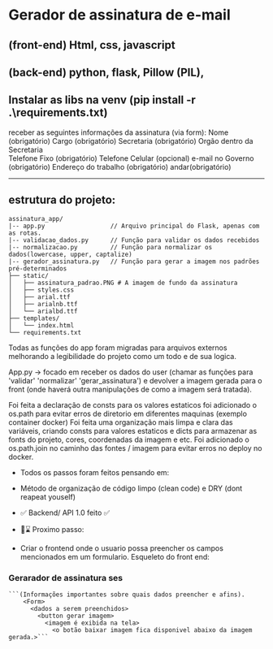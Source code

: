 # Gerador de assinatura de e-mail
## (front-end) Html, css, javascript 
## (back-end) python, flask, Pillow (PIL),

Instalar as libs na venv (pip install -r .\requirements.txt)
------------------------

receber as seguintes informações da assinatura (via form):
Nome (obrigatório)
Cargo (obrigatório)
Secretaria (obrigatório)
Orgão dentro da Secretaria	
Telefone Fixo (obrigatório)
Telefone Celular (opcional)	
e-mail no Governo (obrigatório)
Endereço do trabalho (obrigatório)
andar(obrigatório)

------------------------
## estrutura do projeto:

```
assinatura_app/
|-- app.py                  // Arquivo principal do Flask, apenas com as rotas.
|-- validacao_dados.py      // Função para validar os dados recebidos
|-- normalizacao.py         // Função para normalizar os dados(lowercase, upper, captalize)
|-- gerador_assinatura.py   // Função para gerar a imagem nos padrões pré-determinados
├── static/
│   ├── assinatura_padrao.PNG # A imagem de fundo da assinatura
│   ├── styles.css
│   ├── arial.ttf 
│   ├── arialnb.ttf 
│   └── arialbd.ttf
├── templates/
│   └── index.html
└── requirements.txt
```

Todas as funções do app foram migradas para arquivos externos melhorando a legibilidade do projeto como um todo e de sua logica.
    
App.py -> focado em receber os dados do user (chamar as funções para 'validar' 'normalizar' 'gerar_assinatura') e devolver a imagem gerada para o front (onde haverá outra manipulações de como a imagem será tratada).
    
Foi feita a declaração de consts para os valores estaticos foi adicionado o os.path para evitar erros de diretorio em diferentes maquinas (exemplo container docker)
Foi feita uma organização mais limpa e clara das variáveis, criando consts para valores estaticos e dicts para armazenar as fonts do projeto, cores, coordenadas da imagem e etc.
Foi adicionado o os.path.join no caminho das fontes / imagem para evitar erros no deploy no docker.

- Todos os passos foram feitos pensando em:
- Método de organização de código limpo (clean code) e DRY (dont reapeat youself)

- ✅ Backend/ API 1.0 feito ✅
- 🎯⌛ Proximo passo:
- Criar o frontend onde o usuario possa preencher os campos mencionados em um formulario.
Esqueleto do front end:

### Gerarador de assinatura ses
    ```(Informações importantes sobre quais dados preencher e afins).
        <Form>
          <dados a serem preenchidos>
            <button gerar imagem>
              <imagem é exibida na tela>
                <o botão baixar imagem fica disponivel abaixo da imagem gerada.>```